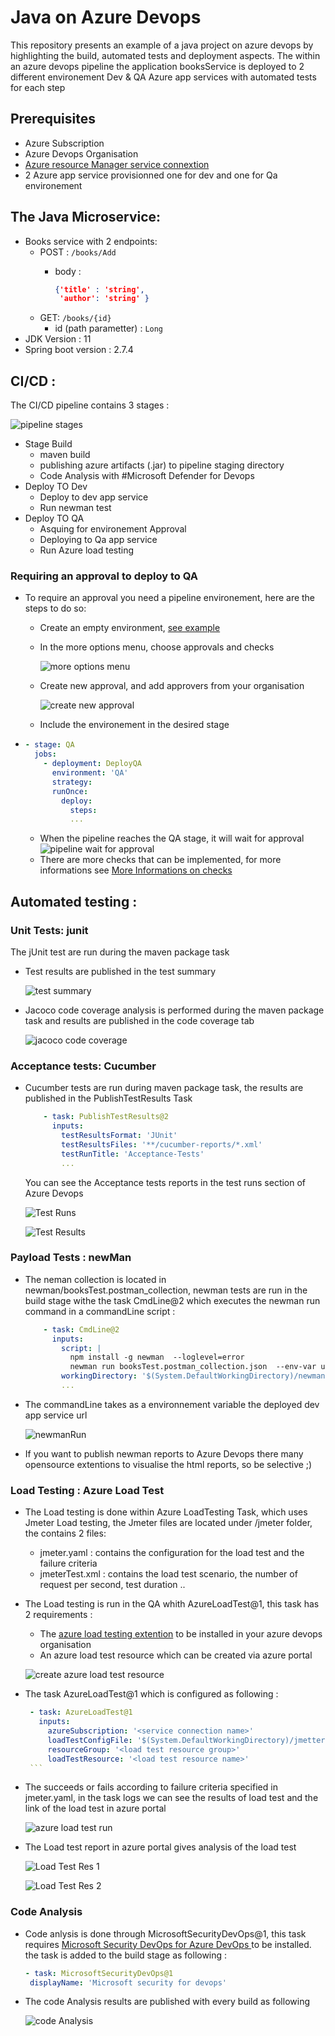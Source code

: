 # Java on Azure Devops 
This repository presents an example of a java project on azure devops by highlighting the build, automated tests and deployment aspects.
The within an azure devops pipeline the application booksService is deployed to 2 different environement Dev & QA Azure app services with automated tests for each step
## Prerequisites
  - Azure Subscription
  - Azure Devops Organisation
  - [Azure resource Manager service connextion](https://azuredevopslabs.com/labs/devopsserver/azureserviceprincipal)
  - 2 Azure app service provisionned one for dev and one for Qa environement

## The Java Microservice:
  - Books service with 2 endpoints:
    - POST : `/books/Add`
      - body :
    
        ```json
        {'title' : 'string',
         'author': 'string' }
        ```
    - GET: `/books/{id}`
      - id (path parametter) : `Long`
  - JDK Version : 11
  - Spring boot version : 2.7.4
  


## CI/CD  :
The CI/CD pipeline contains 3 stages : <br>

![pipeline stages](img/pipelineStages.png)

  - Stage Build 
    - maven build
    - publishing azure artifacts (.jar) to pipeline staging directory
    - Code Analysis with #Microsoft Defender for Devops 
  - Deploy TO Dev
    - Deploy to dev app service
    - Run newman test
  - Deploy TO QA
    - Asquing for environement Approval
    - Deploying to Qa app service
    - Run Azure load testing
  
### Requiring an approval to deploy to QA
 - To require an approval you need a pipeline environement, here are the steps to do so:
   - Create an empty environment, [see example](https://learn.microsoft.com/en-us/azure/devops/pipelines/process/environments?view=azure-devops)
    - In the more options menu, choose approvals and checks <br>
  
      ![more options menu](img/approvalsMenu.png)

    - Create new approval, and add approvers from your organisation
  
      ![create new approval](img/createNewApproval.png)<br>

   - Include the environement in the desired stage 
 - 
      ```yaml
      - stage: QA
        jobs:
          - deployment: DeployQA
            environment: 'QA'
            strategy:
            runOnce:
              deploy:  
                steps:
                ...
      ```
    - When the pipeline reaches the QA stage, it will wait for approval <br>
      ![pipeline wait for approval](img/pipelineWaitingForApproval.png) <br>
   - There are more checks that can be implemented, for more informations see [More Informations on checks](https://learn.microsoft.com/en-us/azure/devops/pipelines/process/approvals?view=azure-devops&tabs=check-pass)

## Automated testing :
### Unit Tests: junit
The jUnit test are run during the maven package task
- Test results are published in the test summary<br>
  
  ![test summary](img/testsum.png)

- Jacoco code coverage analysis is performed during the maven package task and  results are published in the code coverage tab
  
  ![jacoco code coverage](img/jacoco.png)

### Acceptance tests: Cucumber  
- Cucumber tests are run during maven package task, the results are published in the PublishTestResults Task
  ```yaml
      - task: PublishTestResults@2
        inputs:
          testResultsFormat: 'JUnit'
          testResultsFiles: '**/cucumber-reports/*.xml'
          testRunTitle: 'Acceptance-Tests' 
          ...     
  ```
  You can see the Acceptance tests reports in the test runs section of Azure Devops <br>

  ![Test Runs](img/testRuns.png)<br>

  ![Test Results](img/acceptanceTest.png)     
  
### Payload Tests : newMan 
- The neman collection is located in newman/booksTest.postman_collection, newman tests are run in the build stage withe the task CmdLine@2 which executes the newman run command in  a commandLine script :

  ```yaml
      - task: CmdLine@2
        inputs:
          script: |
            npm install -g newman  --loglevel=error
            newman run booksTest.postman_collection.json  --env-var url=https://<app-service-name>.azurewebsites.net
          workingDirectory: '$(System.DefaultWorkingDirectory)/newman'
          ...     
  ```
- The commandLine takes as a environnement variable the deployed dev app service url <br>
  
  ![newmanRun](img/newmanRun.png)

- If you want to publish newman reports to Azure Devops there many opensource extentions to visualise the html reports, so be selective ;)  

### Load Testing : Azure Load Test
- The Load testing is done within Azure LoadTesting Task, which uses Jmeter Load testing, the Jmeter files are located under /jmeter folder, the contains 2 files:
  -  jmeter.yaml :  contains the configuration for the load test and the failure criteria
  -  jmeterTest.xml : contains the load test scenario, the number of request per second, test duration ..
- The Load testing  is run in the QA whith AzureLoadTest@1, this task has 2 requirements :
  -  The [azure load testing extention](https://marketplace.visualstudio.com/items?itemName=AzloadTest.AzloadTesting) to be installed in your azure devops organisation
  -  An azure load test resource which can be created via azure portal<br>
  
  ![create azure load test resource](img/azure-portal-create-load-test.png)<br> 

- The task AzureLoadTest@1 which is configured as following :
   
     ```yaml
      - task: AzureLoadTest@1
        inputs:
          azureSubscription: '<service connection name>'
          loadTestConfigFile: '$(System.DefaultWorkingDirectory)/jmetter/jmeter.yaml'
          resourceGroup: '<load test resource group>'
          loadTestResource: '<load test resource name>'
      ``` 
- The succeeds or fails according to failure criteria specified in jmeter.yaml, in the task logs we can see the results of load test and the link of the load test in azure portal
  
  ![azure load test run](img/azure_load_test_task.png) <br>

- The Load test report in azure portal gives analysis of the load test <br>
  
  ![Load Test Res 1](img/load-test-result-1.png)  <br>

  ![Load Test Res 2](img/load-test-results-2.png)  <br>

### Code Analysis 
- Code anlysis is done through MicrosoftSecurityDevOps@1, this task requires [Microsoft Security DevOps for Azure DevOps
](https://marketplace.visualstudio.com/items?itemName=ms-securitydevops.microsoft-security-devops-azdevops) to be installed. the task is added to the build stage as following :

     ```yaml
    - task: MicrosoftSecurityDevOps@1
      displayName: 'Microsoft security for devops'
  ```

- The code Analysis results are published with every build as following <br>

  ![code Analysis](img/codeAnalysis.png)